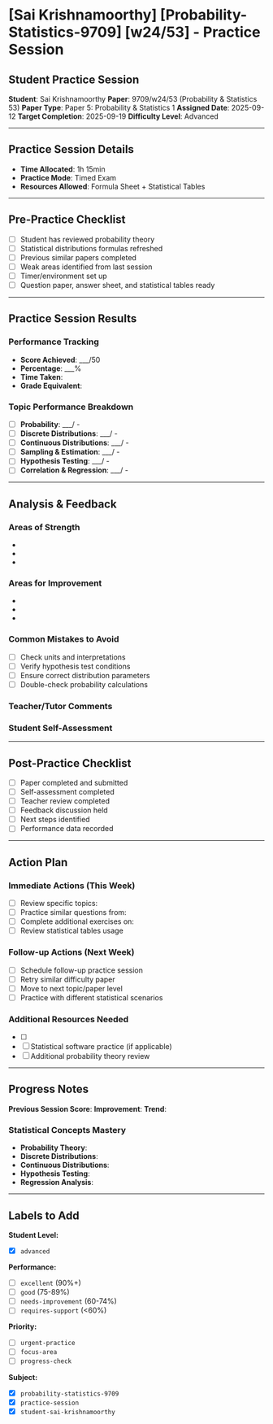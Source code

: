 # [Sai Krishnamoorthy] [Probability-Statistics-9709] [w24/53] - Practice Session

## Student Practice Session

**Student**: Sai Krishnamoorthy
**Paper**: 9709/w24/53 (Probability & Statistics 53)
**Paper Type**: Paper 5: Probability & Statistics 1
**Assigned Date**: 2025-09-12
**Target Completion**: 2025-09-19
**Difficulty Level**: Advanced

---

## Practice Session Details

- **Time Allocated**: 1h 15min
- **Practice Mode**: Timed Exam
- **Resources Allowed**: Formula Sheet + Statistical Tables

---

## Pre-Practice Checklist

- [ ] Student has reviewed probability theory
- [ ] Statistical distributions formulas refreshed
- [ ] Previous similar papers completed
- [ ] Weak areas identified from last session
- [ ] Timer/environment set up
- [ ] Question paper, answer sheet, and statistical tables ready

---

## Practice Session Results

### Performance Tracking
- **Score Achieved**: ___/50
- **Percentage**: ___%
- **Time Taken**: <!-- Actual time taken -->
- **Grade Equivalent**: <!-- A*/A/B/C/D/E -->

### Topic Performance Breakdown
- [ ] **Probability**: ___/<!-- marks --> - <!-- Comments on basic probability, conditional probability -->
- [ ] **Discrete Distributions**: ___/<!-- marks --> - <!-- Binomial, Poisson, Geometric distributions -->
- [ ] **Continuous Distributions**: ___/<!-- marks --> - <!-- Normal, exponential distributions -->
- [ ] **Sampling & Estimation**: ___/<!-- marks --> - <!-- Sample statistics, confidence intervals -->
- [ ] **Hypothesis Testing**: ___/<!-- marks --> - <!-- t-tests, z-tests, chi-square tests -->
- [ ] **Correlation & Regression**: ___/<!-- marks --> - <!-- Linear relationships, regression analysis -->

---

## Analysis & Feedback

### Areas of Strength
<!-- List areas where student performed well -->
- 
- 
- 

### Areas for Improvement
<!-- List areas needing work -->
- 
- 
- 

### Common Mistakes to Avoid
<!-- Statistics-specific common errors -->
- [ ] Check units and interpretations
- [ ] Verify hypothesis test conditions
- [ ] Ensure correct distribution parameters
- [ ] Double-check probability calculations

### Teacher/Tutor Comments
<!-- Detailed feedback on performance -->


### Student Self-Assessment
<!-- Student's own reflection on the practice session -->


---

## Post-Practice Checklist

- [ ] Paper completed and submitted
- [ ] Self-assessment completed
- [ ] Teacher review completed
- [ ] Feedback discussion held
- [ ] Next steps identified
- [ ] Performance data recorded

---

## Action Plan

### Immediate Actions (This Week)
- [ ] Review specific topics: <!-- List topics -->
- [ ] Practice similar questions from: <!-- Specify sources -->
- [ ] Complete additional exercises on: <!-- Weak areas -->
- [ ] Review statistical tables usage

### Follow-up Actions (Next Week)
- [ ] Schedule follow-up practice session
- [ ] Retry similar difficulty paper
- [ ] Move to next topic/paper level
- [ ] Practice with different statistical scenarios

### Additional Resources Needed
- [ ] <!-- List any additional study materials, tutoring, etc. -->
- [ ] Statistical software practice (if applicable)
- [ ] Additional probability theory review

---

## Progress Notes
<!-- Track progress over multiple sessions -->

**Previous Session Score**: <!-- If applicable -->
**Improvement**: <!-- +/- percentage points -->
**Trend**: <!-- Improving | Stable | Declining -->

### Statistical Concepts Mastery
- **Probability Theory**: <!-- Excellent | Good | Needs Work | Poor -->
- **Discrete Distributions**: <!-- Excellent | Good | Needs Work | Poor -->
- **Continuous Distributions**: <!-- Excellent | Good | Needs Work | Poor -->
- **Hypothesis Testing**: <!-- Excellent | Good | Needs Work | Poor -->
- **Regression Analysis**: <!-- Excellent | Good | Needs Work | Poor -->

---

## Labels to Add
<!-- These will be added automatically -->

**Student Level:**
- [x] `advanced`

**Performance:**
- [ ] `excellent` (90%+)
- [ ] `good` (75-89%)
- [ ] `needs-improvement` (60-74%)
- [ ] `requires-support` (<60%)

**Priority:**
- [ ] `urgent-practice`
- [ ] `focus-area`
- [ ] `progress-check`

**Subject:**
- [x] `probability-statistics-9709`
- [x] `practice-session`
- [x] `student-sai-krishnamoorthy`
